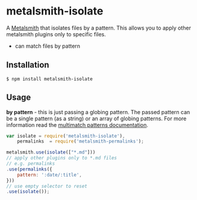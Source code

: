 # metalsmith-isolate

A [Metalsmith](https://github.com/segmentio/metalsmith) that isolates files by a pattern. This allows you to apply other metalsmith plugins only to specific files.

  - can match files by pattern

## Installation

    $ npm install metalsmith-isolate

## Usage

**by pattern** - this is just passing a globing pattern. The passed pattern can be a single pattern (as a string) or an array of globing patterns. For more information read the [multimatch patterns documentation](https://www.npmjs.com/package/multimatch#how-multiple-patterns-work).

```js
var isolate = require('metalsmith-isolate'),
	permalinks  = require('metalsmith-permalinks');

metalsmith.use(isolate(["*.md"]))
// apply other plugins only to *.md files
// e.g. permalinks
.use(permalinks({
	pattern: ':date/:title',
}))
// use empty selector to reset
.use(isolate());
```
